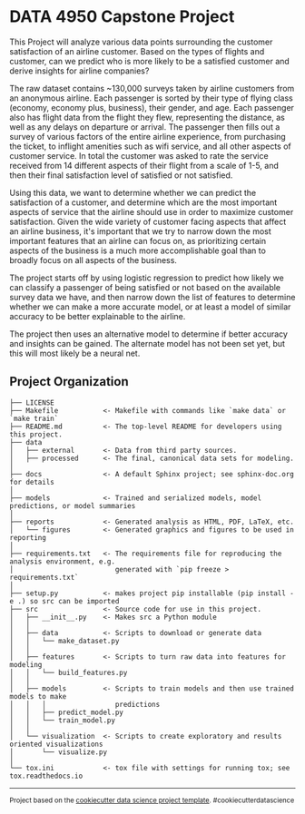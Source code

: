 DATA 4950 Capstone Project
==============================

This Project will analyze various data points surrounding the customer satisfaction of an airline customer. Based on the types of flights and customer, can we predict who is more likely to be a satisfied customer and derive insights for airline companies?

The raw dataset contains ~130,000 surveys taken by airline customers from an anonymous airline. Each passenger is sorted by their type of flying class (economy, economy plus, business), their gender, and age. Each passenger also has flight data from the flight they flew, representing the distance, as well as any delays on departure or arrival. The passenger then fills out a survey of various factors of the entire airline experience, from purchasing the ticket, to inflight amenities such as wifi service, and all other aspects of customer service. In total the customer was asked to rate the service received from 14 different aspects of their flight from a scale of 1-5, and then their final satisfaction level of satisfied or not satisfied. 

Using this data, we want to determine whether we can predict the satisfaction of a customer, and determine which are the most important aspects of service that the airline should use in order to maximize customer satisfaction. Given the wide variety of customer facing aspects that affect an airline business, it's important that we try to narrow down the most important features that an airline can focus on, as prioritizing certain aspects of the business is a much more accomplishable goal than to broadly focus on all aspects of the business. 

The project starts off by using logistic regression to predict how likely we can classify a passenger of being satisfied or not based on the available survey data we have, and then narrow down the list of features to determine whether we can make a more accurate model, or at least a model of similar accuracy to be better explainable to the airline. 

The project then uses an alternative model to determine if better accuracy and insights can be gained. The alternate model has not been set yet, but this will most likely be a neural net. 

Project Organization
------------

    ├── LICENSE
    ├── Makefile           <- Makefile with commands like `make data` or `make train`
    ├── README.md          <- The top-level README for developers using this project.
    ├── data
    │   ├── external       <- Data from third party sources.
    │   ├── processed      <- The final, canonical data sets for modeling.
    │
    ├── docs               <- A default Sphinx project; see sphinx-doc.org for details
    │
    ├── models             <- Trained and serialized models, model predictions, or model summaries
    │
    ├── reports            <- Generated analysis as HTML, PDF, LaTeX, etc.
    │   └── figures        <- Generated graphics and figures to be used in reporting
    │
    ├── requirements.txt   <- The requirements file for reproducing the analysis environment, e.g.
    │                         generated with `pip freeze > requirements.txt`
    │
    ├── setup.py           <- makes project pip installable (pip install -e .) so src can be imported
    ├── src                <- Source code for use in this project.
    │   ├── __init__.py    <- Makes src a Python module
    │   │
    │   ├── data           <- Scripts to download or generate data
    │   │   └── make_dataset.py
    │   │
    │   ├── features       <- Scripts to turn raw data into features for modeling
    │   │   └── build_features.py
    │   │
    │   ├── models         <- Scripts to train models and then use trained models to make
    │   │   │                 predictions
    │   │   ├── predict_model.py
    │   │   └── train_model.py
    │   │
    │   └── visualization  <- Scripts to create exploratory and results oriented visualizations
    │       └── visualize.py
    │
    └── tox.ini            <- tox file with settings for running tox; see tox.readthedocs.io


--------

<p><small>Project based on the <a target="_blank" href="https://drivendata.github.io/cookiecutter-data-science/">cookiecutter data science project template</a>. #cookiecutterdatascience</small></p>
